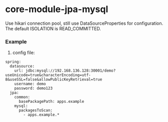 # core-module-jpa-mysql

Use hikari connection pool, still use DataSourceProperties for configuration. The default ISOLATION is READ_COMMITTED.

### Example
1. config file:
~~~
spring:
  datasource:
    url: jdbc:mysql://192.168.136.128:30001/demo?useUnicode=true&characterEncoding=utf-8&useSSL=false&allowPublicKeyRetrieval=true
    username: demo
    password: demo123
  jpa:
    common:
      basePackagePath: apps.example
    mysql:
      packagesToScan:
        - apps.example.*
~~~